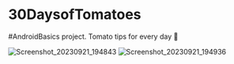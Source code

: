 # 30DaysofTomatoes
#AndroidBasics project. Tomato tips for every day 🍅 

![Screenshot_20230921_194843](https://github.com/skeleton-crew/30DaysofTomatoes/assets/66324640/f46c4610-e7bf-48ab-910c-5236fd3536b3)
![Screenshot_20230921_194936](https://github.com/skeleton-crew/30DaysofTomatoes/assets/66324640/9e7b3f21-c573-4b67-ad98-15b84f7235dc)
